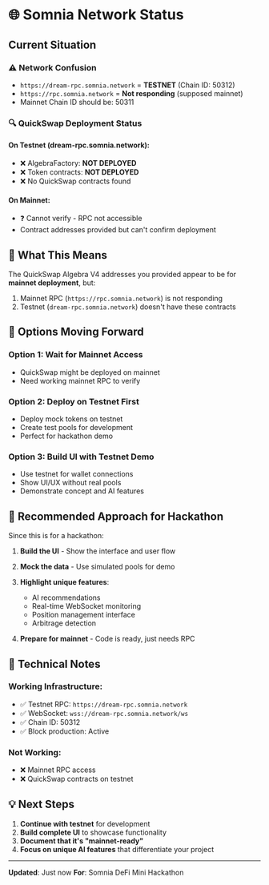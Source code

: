 # 🌐 Somnia Network Status

## Current Situation

### ⚠️ Network Confusion
- `https://dream-rpc.somnia.network` = **TESTNET** (Chain ID: 50312)
- `https://rpc.somnia.network` = **Not responding** (supposed mainnet)
- Mainnet Chain ID should be: 50311

### 🔍 QuickSwap Deployment Status

#### On Testnet (dream-rpc.somnia.network):
- ❌ AlgebraFactory: **NOT DEPLOYED**
- ❌ Token contracts: **NOT DEPLOYED**
- ❌ No QuickSwap contracts found

#### On Mainnet:
- ❓ Cannot verify - RPC not accessible
- Contract addresses provided but can't confirm deployment

## 🤔 What This Means

The QuickSwap Algebra V4 addresses you provided appear to be for **mainnet deployment**, but:
1. Mainnet RPC (`https://rpc.somnia.network`) is not responding
2. Testnet (`dream-rpc.somnia.network`) doesn't have these contracts

## 🎯 Options Moving Forward

### Option 1: Wait for Mainnet Access
- QuickSwap might be deployed on mainnet
- Need working mainnet RPC to verify

### Option 2: Deploy on Testnet First
- Deploy mock tokens on testnet
- Create test pools for development
- Perfect for hackathon demo

### Option 3: Build UI with Testnet Demo
- Use testnet for wallet connections
- Show UI/UX without real pools
- Demonstrate concept and AI features

## 📝 Recommended Approach for Hackathon

Since this is for a hackathon:

1. **Build the UI** - Show the interface and user flow
2. **Mock the data** - Use simulated pools for demo
3. **Highlight unique features**:
   - AI recommendations
   - Real-time WebSocket monitoring
   - Position management interface
   - Arbitrage detection

4. **Prepare for mainnet** - Code is ready, just needs RPC

## 🔧 Technical Notes

### Working Infrastructure:
- ✅ Testnet RPC: `https://dream-rpc.somnia.network`
- ✅ WebSocket: `wss://dream-rpc.somnia.network/ws`
- ✅ Chain ID: 50312
- ✅ Block production: Active

### Not Working:
- ❌ Mainnet RPC access
- ❌ QuickSwap contracts on testnet

## 💡 Next Steps

1. **Continue with testnet** for development
2. **Build complete UI** to showcase functionality
3. **Document that it's "mainnet-ready"**
4. **Focus on unique AI features** that differentiate your project

---

**Updated**: Just now
**For**: Somnia DeFi Mini Hackathon